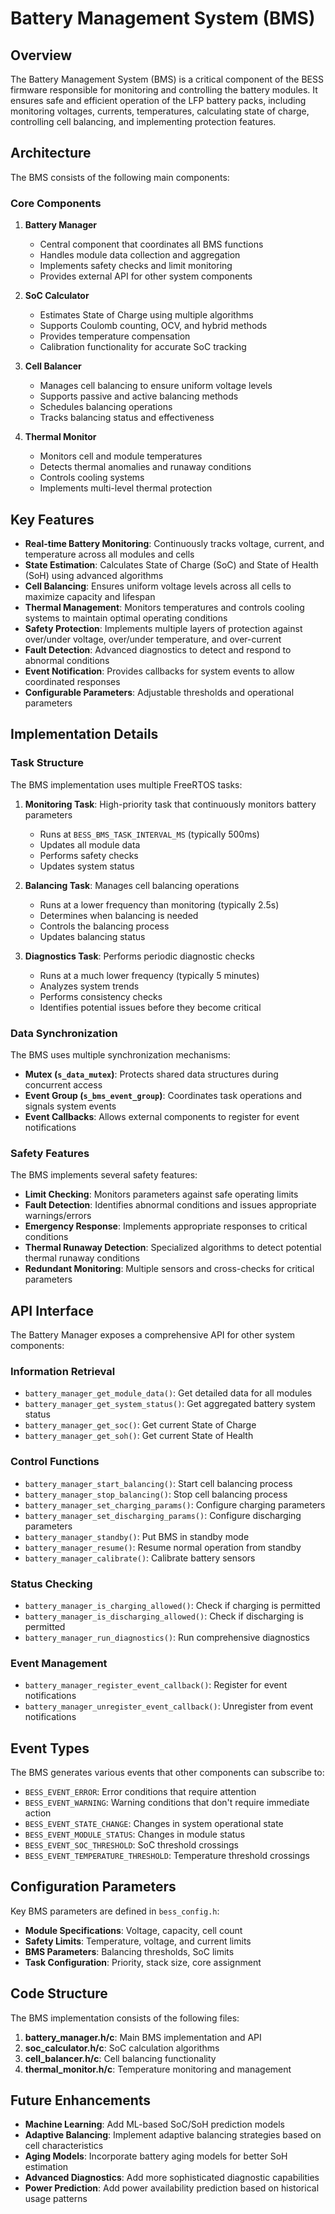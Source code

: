 # Battery Management System (BMS)

## Overview

The Battery Management System (BMS) is a critical component of the BESS firmware responsible for monitoring and controlling the battery modules. It ensures safe and efficient operation of the LFP battery packs, including monitoring voltages, currents, temperatures, calculating state of charge, controlling cell balancing, and implementing protection features.

## Architecture

The BMS consists of the following main components:

### Core Components

1. **Battery Manager**
   - Central component that coordinates all BMS functions
   - Handles module data collection and aggregation
   - Implements safety checks and limit monitoring
   - Provides external API for other system components

2. **SoC Calculator**
   - Estimates State of Charge using multiple algorithms
   - Supports Coulomb counting, OCV, and hybrid methods
   - Provides temperature compensation
   - Calibration functionality for accurate SoC tracking

3. **Cell Balancer**
   - Manages cell balancing to ensure uniform voltage levels
   - Supports passive and active balancing methods
   - Schedules balancing operations
   - Tracks balancing status and effectiveness

4. **Thermal Monitor**
   - Monitors cell and module temperatures
   - Detects thermal anomalies and runaway conditions
   - Controls cooling systems
   - Implements multi-level thermal protection

## Key Features

- **Real-time Battery Monitoring**: Continuously tracks voltage, current, and temperature across all modules and cells
- **State Estimation**: Calculates State of Charge (SoC) and State of Health (SoH) using advanced algorithms
- **Cell Balancing**: Ensures uniform voltage levels across all cells to maximize capacity and lifespan
- **Thermal Management**: Monitors temperatures and controls cooling systems to maintain optimal operating conditions
- **Safety Protection**: Implements multiple layers of protection against over/under voltage, over/under temperature, and over-current
- **Fault Detection**: Advanced diagnostics to detect and respond to abnormal conditions
- **Event Notification**: Provides callbacks for system events to allow coordinated responses
- **Configurable Parameters**: Adjustable thresholds and operational parameters

## Implementation Details

### Task Structure

The BMS implementation uses multiple FreeRTOS tasks:

1. **Monitoring Task**: High-priority task that continuously monitors battery parameters
   - Runs at `BESS_BMS_TASK_INTERVAL_MS` (typically 500ms)
   - Updates all module data
   - Performs safety checks
   - Updates system status

2. **Balancing Task**: Manages cell balancing operations
   - Runs at a lower frequency than monitoring (typically 2.5s)
   - Determines when balancing is needed
   - Controls the balancing process
   - Updates balancing status

3. **Diagnostics Task**: Performs periodic diagnostic checks
   - Runs at a much lower frequency (typically 5 minutes)
   - Analyzes system trends
   - Performs consistency checks
   - Identifies potential issues before they become critical

### Data Synchronization

The BMS uses multiple synchronization mechanisms:

- **Mutex (`s_data_mutex`)**: Protects shared data structures during concurrent access
- **Event Group (`s_bms_event_group`)**: Coordinates task operations and signals system events
- **Event Callbacks**: Allows external components to register for event notifications

### Safety Features

The BMS implements several safety features:

- **Limit Checking**: Monitors parameters against safe operating limits
- **Fault Detection**: Identifies abnormal conditions and issues appropriate warnings/errors
- **Emergency Response**: Implements appropriate responses to critical conditions
- **Thermal Runaway Detection**: Specialized algorithms to detect potential thermal runaway conditions
- **Redundant Monitoring**: Multiple sensors and cross-checks for critical parameters

## API Interface

The Battery Manager exposes a comprehensive API for other system components:

### Information Retrieval

- `battery_manager_get_module_data()`: Get detailed data for all modules
- `battery_manager_get_system_status()`: Get aggregated battery system status
- `battery_manager_get_soc()`: Get current State of Charge
- `battery_manager_get_soh()`: Get current State of Health

### Control Functions

- `battery_manager_start_balancing()`: Start cell balancing process
- `battery_manager_stop_balancing()`: Stop cell balancing process
- `battery_manager_set_charging_params()`: Configure charging parameters
- `battery_manager_set_discharging_params()`: Configure discharging parameters
- `battery_manager_standby()`: Put BMS in standby mode
- `battery_manager_resume()`: Resume normal operation from standby
- `battery_manager_calibrate()`: Calibrate battery sensors

### Status Checking

- `battery_manager_is_charging_allowed()`: Check if charging is permitted
- `battery_manager_is_discharging_allowed()`: Check if discharging is permitted
- `battery_manager_run_diagnostics()`: Run comprehensive diagnostics

### Event Management

- `battery_manager_register_event_callback()`: Register for event notifications
- `battery_manager_unregister_event_callback()`: Unregister from event notifications

## Event Types

The BMS generates various events that other components can subscribe to:

- `BESS_EVENT_ERROR`: Error conditions that require attention
- `BESS_EVENT_WARNING`: Warning conditions that don't require immediate action
- `BESS_EVENT_STATE_CHANGE`: Changes in system operational state
- `BESS_EVENT_MODULE_STATUS`: Changes in module status
- `BESS_EVENT_SOC_THRESHOLD`: SoC threshold crossings
- `BESS_EVENT_TEMPERATURE_THRESHOLD`: Temperature threshold crossings

## Configuration Parameters

Key BMS parameters are defined in `bess_config.h`:

- **Module Specifications**: Voltage, capacity, cell count
- **Safety Limits**: Temperature, voltage, and current limits
- **BMS Parameters**: Balancing thresholds, SoC limits
- **Task Configuration**: Priority, stack size, core assignment

## Code Structure

The BMS implementation consists of the following files:

1. **battery_manager.h/c**: Main BMS implementation and API
2. **soc_calculator.h/c**: SoC calculation algorithms
3. **cell_balancer.h/c**: Cell balancing functionality
4. **thermal_monitor.h/c**: Temperature monitoring and management

## Future Enhancements

- **Machine Learning**: Add ML-based SoC/SoH prediction models
- **Adaptive Balancing**: Implement adaptive balancing strategies based on cell characteristics
- **Aging Models**: Incorporate battery aging models for better SoH estimation
- **Advanced Diagnostics**: Add more sophisticated diagnostic capabilities
- **Power Prediction**: Add power availability prediction based on historical usage patterns

